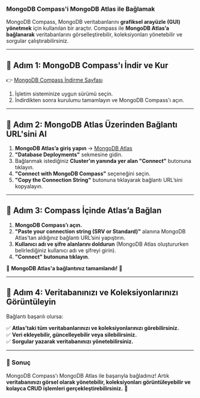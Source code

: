 ### **MongoDB Compass'i MongoDB Atlas ile Bağlamak**  

MongoDB Compass, MongoDB veritabanlarını **grafiksel arayüzle (GUI) yönetmek** için kullanılan bir araçtır. Compass ile **MongoDB Atlas’a bağlanarak** veritabanlarını görselleştirebilir, koleksiyonları yönetebilir ve sorgular çalıştırabilirsiniz.

---

## **📌 Adım 1: MongoDB Compass'ı İndir ve Kur**  
👉 [MongoDB Compass İndirme Sayfası](https://www.mongodb.com/try/download/compass)  

1. İşletim sisteminize uygun sürümü seçin.  
2. İndirdikten sonra kurulumu tamamlayın ve MongoDB Compass'ı açın.  

---

## **📌 Adım 2: MongoDB Atlas Üzerinden Bağlantı URL'sini Al**  

1. **MongoDB Atlas’a giriş yapın** → [MongoDB Atlas](https://www.mongodb.com/cloud/atlas)  
2. **"Database Deployments"** sekmesine gidin.  
3. Bağlanmak istediğiniz **Cluster’ın yanında yer alan "Connect"** butonuna tıklayın.  
4. **"Connect with MongoDB Compass"** seçeneğini seçin.  
5. **"Copy the Connection String"** butonuna tıklayarak bağlantı URL’sini kopyalayın.  

---

## **📌 Adım 3: Compass İçinde Atlas’a Bağlan**  

1. **MongoDB Compass’ı açın.**  
2. **"Paste your connection string (SRV or Standard)"** alanına MongoDB Atlas’tan aldığınız bağlantı URL’sini yapıştırın.  
3. **Kullanıcı adı ve şifre alanlarını doldurun** (MongoDB Atlas oluştururken belirlediğiniz kullanıcı adı ve şifreyi girin).  
4. **"Connect" butonuna tıklayın**.  

🚀 **MongoDB Atlas'a bağlantınız tamamlandı!** 🚀  

---

## **📌 Adım 4: Veritabanınızı ve Koleksiyonlarınızı Görüntüleyin**  
Bağlantı başarılı olursa:  

✅ **Atlas’taki tüm veritabanlarınızı ve koleksiyonlarınızı görebilirsiniz.**  
✅ **Veri ekleyebilir, güncelleyebilir veya silebilirsiniz.**  
✅ **Sorgular yazarak veritabanınızı yönetebilirsiniz.**  

---

### **🎯 Sonuç**  
MongoDB Compass’ı MongoDB Atlas ile başarıyla bağladınız! Artık **veritabanınızı görsel olarak yönetebilir, koleksiyonları görüntüleyebilir ve kolayca CRUD işlemleri gerçekleştirebilirsiniz.** 🎉